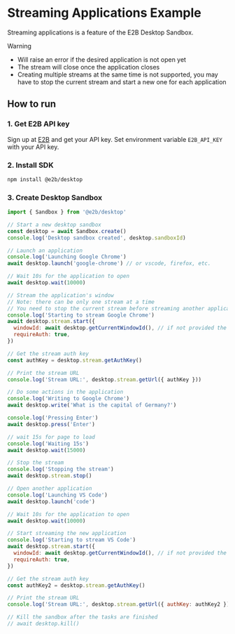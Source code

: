 # Streaming Applications Example

Streaming applications is a feature of the E2B Desktop Sandbox.

> [!WARNING]
>
> - Will raise an error if the desired application is not open yet
> - The stream will close once the application closes
> - Creating multiple streams at the same time is not supported, you may have to stop the current stream and start a new one for each application

## How to run

### 1. Get E2B API key

Sign up at [E2B](https://e2b.dev) and get your API key.
Set environment variable `E2B_API_KEY` with your API key.

### 2. Install SDK

```bash
npm install @e2b/desktop
```

### 3. Create Desktop Sandbox

```javascript
import { Sandbox } from '@e2b/desktop'

// Start a new desktop sandbox
const desktop = await Sandbox.create()
console.log('Desktop sandbox created', desktop.sandboxId)

// Launch an application
console.log('Launching Google Chrome')
await desktop.launch('google-chrome') // or vscode, firefox, etc.

// Wait 10s for the application to open
await desktop.wait(10000)

// Stream the application's window
// Note: there can be only one stream at a time
// You need to stop the current stream before streaming another application
console.log('Starting to stream Google Chrome')
await desktop.stream.start({
  windowId: await desktop.getCurrentWindowId(), // if not provided the whole desktop will be streamed
  requireAuth: true,
})

// Get the stream auth key
const authKey = desktop.stream.getAuthKey()

// Print the stream URL
console.log('Stream URL:', desktop.stream.getUrl({ authKey }))

// Do some actions in the application
console.log('Writing to Google Chrome')
await desktop.write('What is the capital of Germany?')

console.log('Pressing Enter')
await desktop.press('Enter')

// wait 15s for page to load
console.log('Waiting 15s')
await desktop.wait(15000)

// Stop the stream
console.log('Stopping the stream')
await desktop.stream.stop()

// Open another application
console.log('Launching VS Code')
await desktop.launch('code')

// Wait 10s for the application to open
await desktop.wait(10000)

// Start streaming the new application
console.log('Starting to stream VS Code')
await desktop.stream.start({
  windowId: await desktop.getCurrentWindowId(), // if not provided the whole desktop will be streamed
  requireAuth: true,
})

// Get the stream auth key
const authKey2 = desktop.stream.getAuthKey()

// Print the stream URL
console.log('Stream URL:', desktop.stream.getUrl({ authKey: authKey2 }))

// Kill the sandbox after the tasks are finished
// await desktop.kill()
```
